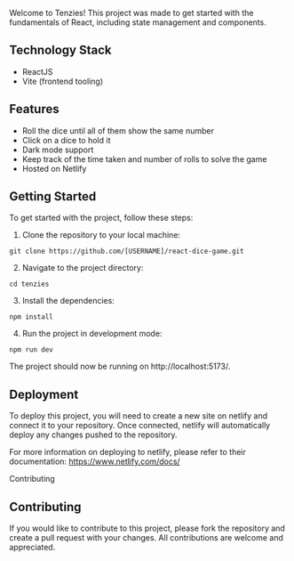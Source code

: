 Welcome to Tenzies! This project was made to get started with the fundamentals of React, including state management and components.

## Technology Stack

- ReactJS
- Vite (frontend tooling)

## Features

- Roll the dice until all of them show the same number
- Click on a dice to hold it
- Dark mode support
- Keep track of the time taken and number of rolls to solve the game
- Hosted on Netlify

## Getting Started

To get started with the project, follow these steps:

1. Clone the repository to your local machine:

```
git clone https://github.com/[USERNAME]/react-dice-game.git
```

2. Navigate to the project directory:

```
cd tenzies
```

3. Install the dependencies:

```
npm install
```

4. Run the project in development mode:

```
npm run dev
```

The project should now be running on http://localhost:5173/.

## Deployment

To deploy this project, you will need to create a new site on netlify and connect it to your repository. Once connected, netlify will automatically deploy any changes pushed to the repository.

For more information on deploying to netlify, please refer to their documentation: https://www.netlify.com/docs/

Contributing

## Contributing

If you would like to contribute to this project, please fork the repository and create a pull request with your changes. All contributions are welcome and appreciated.
